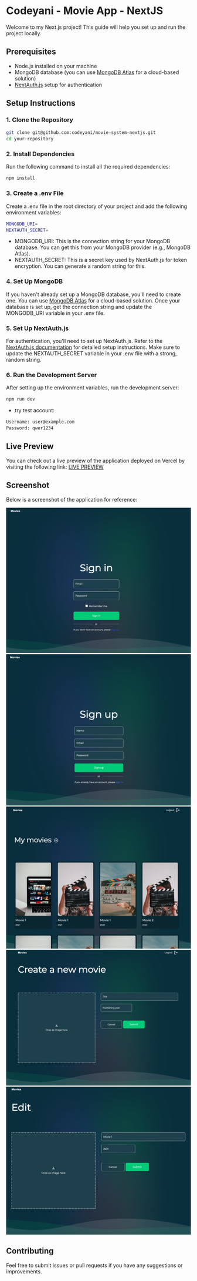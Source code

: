 # Codeyani - Movie App - NextJS

Welcome to my Next.js project! This guide will help you set up and run the project locally.

## Prerequisites

- Node.js installed on your machine
- MongoDB database (you can use [MongoDB Atlas](https://www.mongodb.com/cloud/atlas) for a cloud-based solution)
- [NextAuth.js](https://next-auth.js.org/getting-started/introduction) setup for authentication

## Setup Instructions

### 1. Clone the Repository

```bash
git clone git@github.com:codeyani/movie-system-nextjs.git
cd your-repository
```

### 2.  Install Dependencies

Run the following command to install all the required dependencies:

```bash
npm install

```

### 3. Create a .env File

Create a .env file in the root directory of your project and add the following environment variables:

```bash
MONGODB_URI=
NEXTAUTH_SECRET=
```
- MONGODB_URI: This is the connection string for your MongoDB database. You can get this from your MongoDB provider (e.g., MongoDB Atlas).
- NEXTAUTH_SECRET: This is a secret key used by NextAuth.js for token encryption. You can generate a random string for this.

### 4. Set Up MongoDB

If you haven't already set up a MongoDB database, you'll need to create one. You can use [MongoDB Atlas](https://www.mongodb.com/products/platform/atlas-database) for a cloud-based solution. Once your database is set up, get the connection string and update the MONGODB_URI variable in your .env file.

### 5. Set Up NextAuth.js

For authentication, you'll need to set up NextAuth.js. Refer to the [NextAuth.js documentation](https://next-auth.js.org/getting-started/introduction) for detailed setup instructions. Make sure to update the NEXTAUTH_SECRET variable in your .env file with a strong, random string.

### 6. Run the Development Server
After setting up the environment variables, run the development server:

```bash
npm run dev
```

- try test account:

```bash
Username: user@example.com
Password: qwer1234
```

## Live Preview
You can check out a live preview of the application deployed on Vercel by visiting the following link:
[LIVE PREVIEW](https://movie-system-nextjs-eplhlofm7-codeyanis-projects.vercel.app/)

## Screenshot
Below is a screenshot of the application for reference:

![Login Page](images/login.png)
![Register Page](images/register.png)
![Home Page](images/home.png)
![Add Page](images/add.png)
![Edit Page](images/edit.png)

## Contributing
Feel free to submit issues or pull requests if you have any suggestions or improvements.


